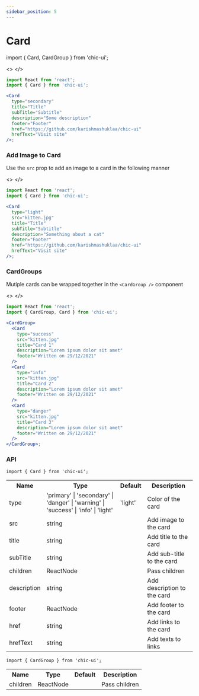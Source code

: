 ```yaml
---
sidebar_position: 5
---
```


# Card

import { Card, CardGroup } from 'chic-ui';

<>
<Card
  type="secondary"
  title="Title"
  subTitle="Subtitle"
  description="Some description"
  footer="Footer"
  href="https://github.com/karishmashuklaa/chic-ui"
  hrefText="Visit site"
/>
</>

```jsx
import React from 'react';
import { Card } from 'chic-ui';

<Card
  type="secondary"
  title="Title"
  subTitle="Subtitle"
  description="Some description"
  footer="Footer"
  href="https://github.com/karishmashuklaa/chic-ui"
  hrefText="Visit site"
/>;
```

### Add Image to Card

Use the `src` prop to add an image to a card in the following manner

<>
<Card
  type="light"
  src="https://tinyurl.com/yckmvfez"
  title="Title"
  subTitle="Subtitle"
  description="Something about a cat"
  footer="Footer"
  href="https://github.com/karishmashuklaa/chic-ui"
  hrefText="Visit site"
/>
</>

```jsx
import React from 'react';
import { Card } from 'chic-ui';

<Card
  type="light"
  src="kitten.jpg"
  title="Title"
  subTitle="Subtitle"
  description="Something about a cat"
  footer="Footer"
  href="https://github.com/karishmashuklaa/chic-ui"
  hrefText="Visit site"
/>;
```

### CardGroups

Mutiple cards can be wrapped together in the `<CardGroup />` component

<>
<CardGroup>
<Card
    type="success"
    src="https://tinyurl.com/yckmvfez"
    title="Card 1"
    description="Lorem ipsum dolor sit amet"
    footer="Written on 29/12/2021"
  />
<Card
    type="info"
    src="https://tinyurl.com/yckmvfez"
    title="Card 2"
    description="Lorem ipsum dolor sit amet"
    footer="Written on 29/12/2021"
  />
<Card
    type="danger"
    src="https://tinyurl.com/yckmvfez"
    title="Card 3"
    description="Lorem ipsum dolor sit amet"
    footer="Written on 29/12/2021"
  />
</CardGroup>
</>

```jsx
import React from 'react';
import { CardGroup, Card } from 'chic-ui';

<CardGroup>
  <Card
    type="success"
    src="kitten.jpg"
    title="Card 1"
    description="Lorem ipsum dolor sit amet"
    footer="Written on 29/12/2021"
  />
  <Card
    type="info"
    src="kitten.jpg"
    title="Card 2"
    description="Lorem ipsum dolor sit amet"
    footer="Written on 29/12/2021"
  />
  <Card
    type="danger"
    src="kitten.jpg"
    title="Card 3"
    description="Lorem ipsum dolor sit amet"
    footer="Written on 29/12/2021"
  />
</CardGroup>;
```

### API

```
import { Card } from 'chic-ui';
```

<table>
  <tr>
     <th>Name</th>
     <th>Type</th>
     <th>Default</th>
     <th>Description</th>
  </tr>
  <tr>
    <td>type</td>
    <td>'primary' | 'secondary' | 'danger' | 'warning' | 'success' | 'info' | 'light'</td>
    <td>'light'</td>
    <td>Color of the card</td>
  </tr>
  <tr>
    <td>src</td>
    <td>string</td>
    <td></td>
    <td>Add image to the card</td>
  </tr>
  <tr>
    <td>title</td>
    <td>string</td>
    <td></td>
    <td>Add title to the card</td>
  </tr>
   <tr>
    <td>subTitle</td>
    <td>string</td>
    <td></td>
    <td>Add sub-title to the card</td>
  </tr>
  <tr>
    <td>children</td>
    <td>ReactNode</td>
    <td></td>
    <td>Pass children</td>
  </tr>
  <tr>
    <td>description</td>
    <td>string</td>
    <td></td>
    <td>Add description to the card</td>
  </tr>
  <tr>
    <td>footer</td>
    <td>ReactNode</td>
    <td></td>
    <td>Add footer to the card</td>
  </tr>
  <tr>
    <td>href</td>
    <td>string</td>
    <td></td>
    <td>Add links to the card</td>
  </tr>
   <tr>
    <td>hrefText</td>
    <td>string</td>
    <td></td>
    <td>Add texts to links</td>
  </tr>
</table>

```
import { CardGroup } from 'chic-ui';
```

<table>
  <tr>
     <th>Name</th>
     <th>Type</th>
     <th>Default</th>
     <th>Description</th>
  </tr>
  <tr>
    <td>children</td>
    <td>ReactNode</td>
    <td></td>
    <td>Pass children</td>
  </tr>
</table>
